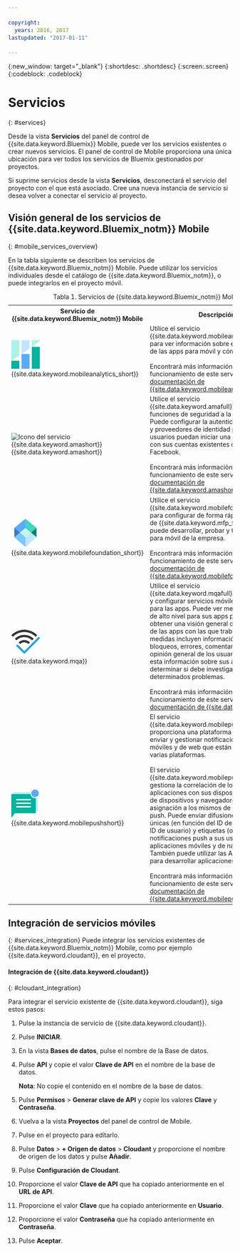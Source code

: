 ```yaml
---

copyright:
  years: 2016, 2017
lastupdated: "2017-01-11"

---
```

{:new_window: target="_blank"}
{:shortdesc: .shortdesc}
{:screen:.screen}
{:codeblock: .codeblock}

# Servicios
{: #services}

Desde la vista **Servicios** del panel de control de {{site.data.keyword.Bluemix}} Mobile, puede ver los servicios existentes o crear nuevos servicios. El panel de control de Mobile proporciona una única ubicación para ver todos los servicios de Bluemix gestionados por proyectos.  

Si suprime servicios desde la vista **Servicios**, desconectará el servicio del proyecto con el que está asociado. Cree una nueva instancia de servicio si desea volver a conectar el servicio al proyecto.

## Visión general de los servicios de {{site.data.keyword.Bluemix_notm}} Mobile
{: #mobile_services_overview}

En la tabla siguiente se describen los servicios de {{site.data.keyword.Bluemix_notm}} Mobile. Puede utilizar los servicios individuales desde el catálogo de {{site.data.keyword.Bluemix_notm}}, o puede integrarlos en el proyecto móvil.

<table summary="Esta tabla describe los servicios de {{site.data.keyword.Bluemix_notm}} Mobile y proporciona enlaces a la documentación del servicio">
<caption>Tabla 1. Servicios de {{site.data.keyword.Bluemix_notm}} Mobile</caption>
<th>Servicio de {{site.data.keyword.Bluemix_notm}} Mobile</th>
<th>Descripción</th>
<tr>
<td> <img src="images/mobile_analytics_icon.png" alt="Icono de {{site.data.keyword.mobileanalytics_short}}"><br/>{{site.data.keyword.mobileanalytics_short}}</td>
<td valign="top">Utilice el servicio {{site.data.keyword.mobileanalytics_full}} para ver información sobre el funcionamiento de las apps para móvil y cómo sel utilizan.<br/><br/>
Encontrará más información sobre el funcionamiento de este servicio en la <a href="/docs/services/mobileanalytics/index.html" alt="enlace a la documentación de {{site.data.keyword.mobileanalytics_short}}">documentación de {{site.data.keyword.mobileanalytics_short}}</a>.
</td>
</tr>
<tr>
<td><img src="images/authentication_icon
.png" alt="Icono del servicio {{site.data.keyword.amashort}}"><br/>{{site.data.keyword.amashort}}</td>
<td valign="top">Utilice el servicio {{site.data.keyword.amafull}} para incorporar funciones de seguridad a la app para móvil. Puede configurar la autenticación de clientes y proveedores de identidad para que los usuarios puedan iniciar una sesión en la app con sus cuentas existentes de Google o Facebook.<br/><br/>
Encontrará más información sobre el funcionamiento de este servicio en la <a href="/docs/services/mobileaccess/index.html" alt="enlace a la documentación de {{site.data.keyword.amashort}}">documentación de {{site.data.keyword.amashort}}</a>.</td>
</tr>
<tr>
<td><img src="images/MFPFoundation_icon.png" alt="Icono del servicio {{site.data.keyword.mobilefoundation_short}}"><br/> {{site.data.keyword.mobilefoundation_short}}</td>
<td valign="top">Utilice el servicio {{site.data.keyword.mobilefoundation_long}} para configurar de forma rápida un entorno de {{site.data.keyword.mfp_full}} en el que puede desarrollar, probar y trabajar con apps para móvil de la empresa.<br/><br/> Encontrará más información sobre el funcionamiento de este servicio en la <a href="/docs/services/mobilefoundation/index.html" alt="enlace a la documentación de {{site.data.keyword.mobilefoundation_short}}">documentación de {{site.data.keyword.mobilefoundation_short}}</a>.</td>
</tr>
<tr>
<td><img src="images/mqa_icon.png" alt="Icono del servicio {{site.data.keyword.mqa}}"><br/>{{site.data.keyword.mqa}}</td>
<td valign="top">Utilice el servicio {{site.data.keyword.mqafull}} para descubrir y configurar servicios móviles de calidad para las apps. Puede ver medidas de calidad de alto nivel para sus apps para móvil a fin de obtener una visión general de los problemas de las apps con las que trabaja. Estas medidas incluyen información sobre bloqueos, errores, comentarios de usuarios y opinión general de los usuarios. Consultando esta información sobre sus apps, puede determinar si debe investigar más a fondo determinados problemas.<br/><br/>
Encontrará más información sobre el funcionamiento de este servicio en la <a href="/docs/services/MobileQualityAssurance/index.html" alt="enlace a la documentación de {{site.data.keyword.mqa}}">documentación de {{site.data.keyword.mqa}}</a>.</td>
</tr>
<tr>
<td><img src="images/push_icon.png" alt="Icono del servicio {{site.data.keyword.mobilepushshort}}"><br/>{{site.data.keyword.mobilepushshort}}</td>
<td valign="top">El servicio {{site.data.keyword.mobilepushfull}} proporciona una plataforma unificada para enviar y gestionar notificaciones push móviles y de web que están pensadas para varias plataformas.
<br/><br/>
El servicio {{site.data.keyword.mobilepushshort}} gestiona la correlación de los usuarios de aplicaciones con sus dispositivos, plataforma de dispositivos y navegadores y maneja la asignación a los mismos de notificaciones push. Puede enviar difusiones, difusiones únicas (en función del ID de dispositivo y del ID de usuario) y etiquetas (o temas) como notificaciones push a sus usuarios de aplicaciones móviles y de navegador web. También puede utilizar las API SDK y REST para desarrollar aplicaciones de cliente.
<br/><br/>
Encontrará más información sobre el funcionamiento de este servicio en la <a href="/docs/services/mobilepush/index.html" alt="enlace a la documentación de {{site.data.keyword.mobilepushshort}}">documentación de {{site.data.keyword.mobilepushshort}}</a>.</td>
</table>

## Integración de servicios móviles
{: #services_integration}
Puede integrar los servicios existentes de {{site.data.keyword.Bluemix_notm}} Mobile, como por ejemplo {{site.data.keyword.cloudant}}, en el proyecto.


#### Integración de {{site.data.keyword.cloudant}}
{: #cloudant_integration}

Para integrar el servicio existente de {{site.data.keyword.cloudant}}, siga estos pasos:

1. Pulse la instancia de servicio de {{site.data.keyword.cloudant}}.
2. Pulse **INICIAR**.
3. En la vista **Bases de datos**, pulse el nombre de la Base de datos.
4. Pulse **API** y copie el valor **Clave de API** en el nombre de la base de datos.

   **Nota**: No copie el contenido en el nombre de la base de datos.

5. Pulse **Permisos** > **Generar clave de API** y copie los valores **Clave** y **Contraseña**.
6. Vuelva a la vista **Proyectos** del panel de control de Mobile.
7. Pulse en el proyecto para editarlo.
8. Pulse **Datos** > **+ Origen de datos** > **Cloudant** y proporcione el nombre de origen de los datos y pulse **Añadir**.
9. Pulse **Configuración de Cloudant**.
10. Proporcione el valor **Clave de API** que ha copiado anteriormente en el **URL de API**.
11. Proporcione el valor **Clave** que ha copiado anteriormente en **Usuario**.
12. Proporcione el valor **Contraseña** que ha copiado anteriormente en **Contraseña**.
13. Pulse **Aceptar**.
